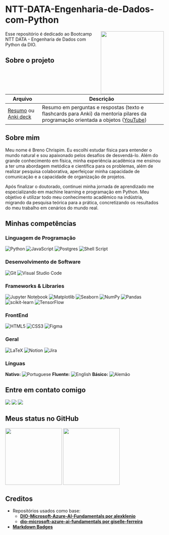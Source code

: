 # NTT-DATA-Engenharia-de-Dados-com-Python

<img align="right" src="https://hermes.dio.me/tracks/2a3a2d2b-7de7-457c-b4df-dcd327eae9eb.png" width="200"/>

Esse repositório é dedicado ao Bootcamp NTT DATA - Engenharia de Dados com Python da DIO.

## Sobre o projeto

| Arquivo | Descrição |
| ---- | ----- |
|[Resumo](pilares_da_programação_orientada_a_objetos.md) ou [Anki deck](pilares_da_programação_orientada_a_objetos.apkg)| Resumo em perguntas e respostas (texto e flashcards para Anki) da mentoria pilares da programação orientada a objetos ([YouTube](https://www.youtube.com/watch?v=s46ndTSAsbk))|


## Sobre mim

Meu nome é Breno Chrispim. Eu escolhi estudar física para entender o mundo natural e sou apaixonado pelos desafios de desvendá-lo. Além do grande conhecimento em física, minha experiência acadêmica me ensinou a ter uma abordagem metódica e científica para os problemas, além de realizar pesquisa colaborativa, aperfeiçoar minha capacidade de comunicação e a capacidade de organização de projetos.

Após finalizar o doutorado, continuei minha jornada de aprendizado me especializando em machine learning e programação em Python. Meu objetivo é utilizar todo meu conhecimento acadêmico na indústria, migrando da pesquisa teórica para a prática, concretizando os resultados do meu trabalho em cenários do mundo real.

## Minhas competências

### Linguagem de Programação

![Python](https://img.shields.io/badge/python-3670A0?style=for-the-badge&logo=python&logoColor=ffdd54)
![JavaScript](https://img.shields.io/badge/javascript-%23323330.svg?style=for-the-badge&logo=javascript&logoColor=%23F7DF1E)
![Postgres](https://img.shields.io/badge/postgres-%23316192.svg?style=for-the-badge&logo=postgresql&logoColor=white)
![Shell Script](https://img.shields.io/badge/shell_script-%23121011.svg?style=for-the-badge&logo=gnu-bash&logoColor=white)

### Desenvolvimento de Software

![Git](https://img.shields.io/badge/git-%23F05033.svg?style=for-the-badge&logo=git&logoColor=white)
![Visual Studio Code](https://img.shields.io/badge/Visual%20Studio%20Code-0078d7.svg?style=for-the-badge&logo=visual-studio-code&logoColor=white)

### Frameworks & Libraries

![Jupyter Notebook](https://img.shields.io/badge/jupyter-%23FA0F00.svg?style=for-the-badge&logo=jupyter&logoColor=white)
![Matplotlib](https://img.shields.io/badge/Matplotlib-%23ffffff.svg?style=for-the-badge&logo=Matplotlib&logoColor=black)
![Seaborn](https://img.shields.io/badge/SeaBorn-%3670A0.svg?style=for-the-badge&logo=python&logoColor=white)
![NumPy](https://img.shields.io/badge/numpy-%23013243.svg?style=for-the-badge&logo=numpy&logoColor=white)
![Pandas](https://img.shields.io/badge/pandas-%23150458.svg?style=for-the-badge&logo=pandas&logoColor=white)
![scikit-learn](https://img.shields.io/badge/scikit--learn-%23F7931E.svg?style=for-the-badge&logo=scikit-learn&logoColor=white)
![TensorFlow](https://img.shields.io/badge/TensorFlow-%23FF6F00.svg?style=for-the-badge&logo=TensorFlow&logoColor=white)

### FrontEnd

![HTML5](https://img.shields.io/badge/html5-%23E34F26.svg?style=for-the-badge&logo=html5&logoColor=white)
![CSS3](https://img.shields.io/badge/css3-%231572B6.svg?style=for-the-badge&logo=css3&logoColor=white)
![Figma](https://img.shields.io/badge/figma-%23F24E1E.svg?style=for-the-badge&logo=figma&logoColor=white)

### Geral

![LaTeX](https://img.shields.io/badge/latex-%23008080.svg?style=for-the-badge&logo=latex&logoColor=white)
![Notion](https://img.shields.io/badge/Notion-%23000000.svg?style=for-the-badge&logo=notion&logoColor=white)
![Jira](https://img.shields.io/badge/jira-%230A0FFF.svg?style=for-the-badge&logo=jira&logoColor=white)

### Línguas

**Nativo:** ![Portuguese](https://img.shields.io/badge/Portuguese-green)
**Fluente:** ![English](https://img.shields.io/badge/English-blue)
**Básico:** ![Alemão](https://img.shields.io/badge/Alemão-red)

## Entre em contato comigo

<div>
<a href = "mailto:brenoadsdc@gmail.com"><img loading="lazy" src="https://img.shields.io/badge/Gmail-D14836?style=for-the-badge&logo=gmail&logoColor=white" target="_blank"></a>
<a href="https://www.linkedin.com/in/brenochrispim/" target="_blank"><img loading="lazy" src="https://img.shields.io/badge/linkedin-%230077B5.svg?style=for-the-badge&logo=linkedin&logoColor=white" target="_blank"></a>
<a href="https://dchrispim.github.io/my-portfolio/" target="_blank"><img loading="lazy" src="https://img.shields.io/badge/My%20github%20page-121013?style=for-the-badge&logo=github&logoColor=white" target="_blank"></a>
</div>

## Meus status no GitHub

<div>
<a href="https://github.com/DChrispim/"></a>
<img loading="lazy" height="180em" src="https://github-readme-stats.vercel.app/api/top-langs/?username=DChrispim&layout=compact&langs_count=7&theme=dracula"/>
<img loading="lazy" height="180em" src="https://github-readme-stats.vercel.app/api?username=DChrispim&show_icons=true&theme=dracula&include_all_commits=true&count_private=true"/>
</div>

## Creditos
- Repositórios usados como base:
    - [**DIO-Microsoft-Azure-AI-Fundamentals por alexklenio**](https://github.com/alexklenio/DIO-Microsoft-Azure-AI-Fundamentals/tree/main)
    - [**dio-microsoft-azure-ai-fundamentals por giselle-ferreira**](https://github.com/giselle-ferreira/dio-microsoft-azure-ai-fundamentals/tree/main)
- [**Markdown Badges**](https://github.com/Ileriayo/markdown-badges)
